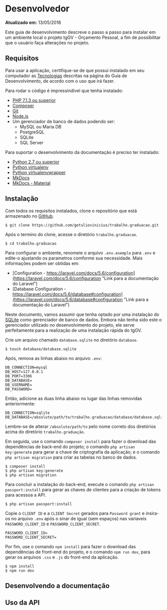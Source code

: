 Desenvolvedor
=============

**Atualizado em:** 13/05/2018

Este guia de desenvolvimento descreve o passo a passo para instalar em um ambiente local o projeto tgGV - Orçamento Pessoal, a fim de possibilitar que o usuário faça alterações no projeto.

Requisitos
----------

Para usar a aplicação, certifique-se de que possui instalado em seu computador as [Tecnologias](../guia-desenvolvimento/4-tecnologias.md) descritas na página do Guia de Desenvolvimento, de acordo com o uso que irá fazer.

Para rodar o código é impressindível que tenha instalado:

+ [PHP 7.1.3 ou superior](http://php.net/manual/pt_BR/install.php "Link para documentação do PHP")
+ [Composer](https://getcomposer.org/doc/00-intro.md#installation-linux-unix-osx "Link para a documentação do Composer")
+ [Git](https://git-scm.com/download/linux "Link para a documentação do Git")
+ [Node.js](https://nodejs.org/en/download/package-manager/ "Link para a documentação do Node.js")
+ Um gerenciador de banco de dados podendo ser:
    - MySQL ou Maria DB
    - PostgreSQL
    - SQLite
    - SQL Server

Para suportar o desenvolvimento da documentação é preciso ter instalado:

+ [Python 2.7 ou superior](https://www.python.org/downloads/ "Link para a documentação do Python")
+ [Python virtualenv](https://pypi.org/project/virtualenv/ "Link para a página do pacote no PyPI")
+ [Python virtualenvwrapper](https://pypi.org/project/virtualenvwrapper/ "Link para a página do pacote no PyPI")
+ [MkDocs](http://www.mkdocs.org/#installation "Link para a documentação do MkDocs")
+ [MkDocs - Material](https://squidfunk.github.io/mkdocs-material/getting-started/ "Link para a documentação do MkDocs - Material")

Instalação
----------

Com todos os requisitos instalados, clone o repositório que está armazenado no [GitHub](https://github.com/getuliovinicius/trabalho.graduacao "Link para o repositório").

```
$ git clone https://github.com/getuliovinicius/trabalho.graduacao.git
```

Após o termino do clone, acesse o diretório `trabalho.graduacao`.

```
$ cd trabalho.graduacao
```

Para configurar o ambiente, renomeie o arquivo `.env.exemple` para `.env` e edite-o ajustando os parametros comforme sua necessidade. Mais informações podem ser obtidas em:

+ [Configuration - https://laravel.com/docs/5.6/configuration](https://laravel.com/docs/5.6/configuration "Link para a documentação do Laravel")
+ [Database Configuration - https://laravel.com/docs/5.6/database#configuration](https://laravel.com/docs/5.6/database#configuration "Link para a documentação do Laravel")

Neste documento, vamos assumir que tenha optado por uma instalação do [SQLite](https://sqlite.org/download.html "Link para a página de Donwload do SQLite") como gerenciador de banco de dados. Embora não tenha sido este o gerenciador utilizado no desenvolvimento do projeto, ele serve perfeitamente para a realização de uma instalação rápida do tgGV.

Crie um arquivo chamado `database.sqlite` no diretório `database`.

```
$ touch database/database.sqlite
```

Após, remova as linhas abaixo no arquivo `.env`:

```env
DB_CONNECTION=mysql
DB_HOST=127.0.0.1
DB_PORT=3306
DB_DATABASE=
DB_USERNAME=
DB_PASSWORD=
```

Então, adicione as duas linha abaixo no lugar das linhas removidas anteriormente:

```env
DB_CONNECTION=sqlite
DB_DATABASE=/absolute/path/to/trabalho.graduacao/database/database.sqlite
```

Lembre-se de alterar `/absolute/path/to` pelo nome correto dos diretórios acima do diretório `trabalho.graduação`.

Em seguida, use o comando `composer install` para fazer o download das dependências de back-end do projeto; o comando `php artisan key:generate` para gerar a chave de criptografia da aplicação; e o comando `php artisan migration` para criar as tabelas no banco de dados.

```
$ composer install
$ php artisan key:generate
$ php artisan migration
```

Para concluir a instalação do back-end, execute o comando `php artisan passport:install` para gerar as chaves de clientes para a criação de tokens para acessoa a API.

```
$ php artisan passport:install
```

Copie o `CLIENT ID` e a `CLIENT Secret` gerados para `Password grant` e insira-os no arquivo `.env` após o sinar de igual (sem espaços) nas variaveis `PASSWORD_CLIENT_ID` e `PASSWORD_CLIENT_SECRET`.

```env
PASSWORD_CLIENT_ID=
PASSWORD_CLIENT_SECRET=
```

Por fim, use o comando `npm install` para fazer o download das dependências de front-end do projeto, e o comando `npm run dev`, para gerar os arquivos `.css` e `.js` do front-end da aplicação.

```
$ npm install
$ npm run dev
```

Desenvolvendo a documentação
----------------------------



Uso da API
----------
